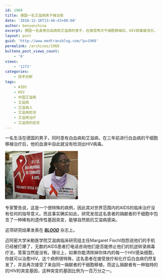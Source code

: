 ```yaml
---
id: 1968
title: 德国一名艾滋病男子被治愈
date: '2010-12-16T13:46:43+00:00'
author: bensonchina
excerpt: 德国一名身患白血病和艾滋病的男子，在接受两次干细胞移植后，HIV病毒被消灭。专家称这是一个很特殊的病例，因为干细胞捐献者的基因中存在一种突变基因，能抵抗HIV感染，这种突变基因比例为一百万分之一。
layout: post
guid: 'http://www.medtransblog.com/?p=1968'
permalink: /archives/1968
bulteno_post_views_count:
    - '0'
views:
    - '1273'
categories:
    - 技术创新
tags:
    - AIDS
    - HIV
    - 中国艾滋病
    - 艾滋病
    - 艾滋病人
    - 艾滋病检测
    - 艾滋病治疗
    - 艾滋病的症状
---
```


一名生活在德国的男子，同时患有白血病和艾滋病，在三年前进行白血病的干细胞移植治疗后，他的血液中自此就没有检测出HIV病毒。

![](/assets/uploads/2010/12/5224126785_64572fa77d_m.jpg)

专家警告说，这是一个很特殊的病例，因此其对世界范围内的AIDS的临床治疗没有任何的指导意义。而且事实确实如此，研究发现这名患者的捐献者的干细胞中包含了一种稀有的遗传性基因突变，能够自然抵抗艾滋病感染。

这项研究结果发表在 ***[BLOOD](https://bloodjournal.hematologylibrary.org/)*** 杂志上。

迈阿密大学米勒医学院艾滋病临床研究组主任Margaret Fischl抱怨说他们的手机已经被打爆了，无数的AIDS患者打电话咨询他们是否能停止他们的抗逆转录病毒疗法，答案当然是没有。理论上，如果你能清除掉你体内的每一个HIV感染细胞，你就可以治愈HIV。这个病例很特殊，这名患者在接受放疗和化疗后白血病仍然复发了，并且再次接受了来自同一捐献者的干细胞移植，而这么捐献者有一种独特的抗HIV的突变基因，这种突变的基因比例为一百万分之一。